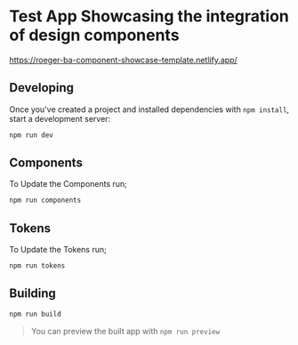 # Test App Showcasing the integration of design components

https://roeger-ba-component-showcase-template.netlify.app/

## Developing

Once you've created a project and installed dependencies with `npm install`, start a development server:

```bash
npm run dev
```

## Components

To Update the Components run;

```bash
npm run components
```

## Tokens

To Update the Tokens run;

```bash
npm run tokens
```

## Building


```bash
npm run build
```

> You can preview the built app with ```npm run preview```

